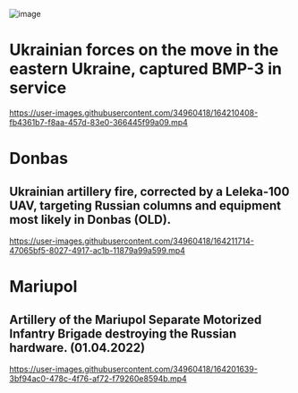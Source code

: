 ![image](https://user-images.githubusercontent.com/34960418/164202145-2c94ae76-5e99-4b81-a2d9-149767eaebd5.png)


# Ukrainian forces on the move in the eastern Ukraine, captured BMP-3 in service

https://user-images.githubusercontent.com/34960418/164210408-fb4361b7-f8aa-457d-83e0-366445f99a09.mp4


# Donbas 

## Ukrainian artillery fire, corrected by a Leleka-100 UAV, targeting Russian columns and equipment most likely in Donbas (OLD).

https://user-images.githubusercontent.com/34960418/164211714-47065bf5-8027-4917-ac1b-11879a99a599.mp4



# Mariupol 

## Artillery of the Mariupol Separate Motorized Infantry Brigade destroying the Russian hardware. (01.04.2022)

https://user-images.githubusercontent.com/34960418/164201639-3bf94ac0-478c-4f76-af72-f79260e8594b.mp4

